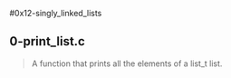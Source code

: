 #0x12-singly_linked_lists
## 0-print_list.c
> A function that prints all the elements of a list_t list.
